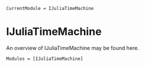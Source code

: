 ```@meta
CurrentModule = IJuliaTimeMachine
```

# IJuliaTimeMachine

An overview of IJuliaTimeMachine may be found here.

```@autodocs
Modules = [IJuliaTimeMachine]
```

